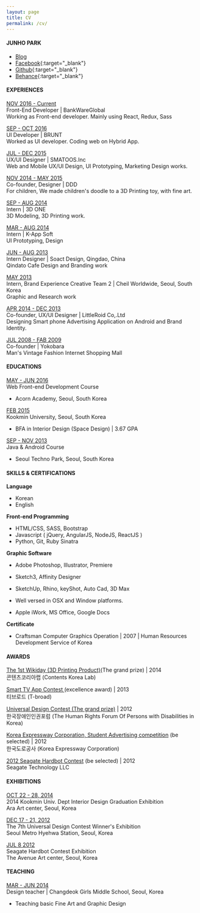 ```yaml
---
layout: page
title: CV
permalink: /cv/
---
```


#### **JUNHO PARK**

- [Blog](https://cnaa97.github.io)
- [Facebook](https://www.facebook.com/cnaa97){:target="_blank"}
- [Github](https://www.github.com/cnaa97){:target="_blank"}
- [Behance](https://www.behance.net/cnaa97){:target="_blank"}

<p class="break"></p>

#### **EXPERIENCES**

<u>NOV 2016 - Current</u> <br/>
Front-End Developer | BankWareGlobal <br/>
Working as Front-end developer. Mainly using React, Redux, Sass

<u>SEP - OCT 2016</u> <br/>
UI Developer | BRUNT <br/>
Worked as UI developer. Coding web on Hybrid App.

<u>JUL - DEC 2015</u> <br/>
UX/UI Designer | SMATOOS.Inc <br/>
Web and Mobile UX/UI Design, UI Prototyping, Marketing Design works.

<u>NOV 2014 - MAY 2015</u> <br/>
Co-founder, Designer | DDD <br/>
For children, We made children's doodle to a 3D Printing toy, with fine art.

<u>SEP - AUG 2014</u> <br/>
Intern | 3D ONE <br/>
3D Modeling, 3D Printing work.

<u>MAR - AUG 2014</u> <br/>
Intern | K-App Soft<br/>
UI Prototyping, Design

<u>JUN - AUG 2013</u> <br/>
Intern Designer | Soact Design, Qingdao, China <br/>
Qindato Cafe Design and Branding work

<u>MAY 2013</u> <br/>
Intern, Brand Experience Creative Team 2 | Cheil Worldwide, Seoul, South Korea <br/>
Graphic and Research work

<u>APR 2014 - DEC 2013</u> <br/>
Co-founder, UX/UI Designer | LittleRoid Co,.Ltd <br/>
Designing Smart phone Advertising Application on Android and Brand Identity.

<u>JUL 2008 - FAB 2009</u> <br/>
Co-founder | Yokobara <br/>
Man's Vintage Fashion Internet Shopping Mall

<p class="break"></p>

#### **EDUCATIONS**

<u>MAY - JUN 2016</u> <br/>
Web Front-end Development Course <br/>
- Acorn Academy, Seoul, South Korea

<u>FEB 2015</u> <br/>
Kookmin University, Seoul, South Korea<br/>
- BFA in Interior Design (Space Design) | 3.67 GPA

<u>SEP - NOV 2013</u> <br/>
Java & Android Course<br/>
- Seoul Techno Park, Seoul, South Korea

<p class="break"></p>

#### **SKILLS & CERTIFICATIONS**

**Language**

- Korean
- English

**Front-end Programming**

- HTML/CSS, SASS, Bootstrap
- Javascript ( jQuery, AngularJS, NodeJS, ReactJS )
- Python, Git, Ruby Sinatra


**Graphic Software**

- Adobe Photoshop, Illustrator, Premiere
- Sketch3, Affinity Designer
- SketchUp, Rhino, keyShot, Auto Cad, 3D Max

- Well versed in OSX and Window platforms. <br/>
- Apple iWork, MS Office, Google Docs

**Certificate**

- Craftsman Computer Graphics Operation
| 2007
| Human Resources Development Service of Korea


<p class="break"></p>

#### **AWARDS**
<u>The 1st Wikiday (3D Printing Product)</u>(The grand prize) | 2014<br/>
콘텐츠코리아랩 (Contents Korea Lab)

<u>Smart TV App Contest </u> (excellence award) | 2013 <br/>
티브로드 (T-broad)

<u>Universal Design Contest (The grand prize)</u> | 2012<br/>
한국장애인인권포럼 (The Human Rights Forum Of Persons with Disabilities in Korea)

<u>Korea Expressway Corporation, Student Advertising competition</u> (be selected) | 2012<br/>
한국도로공사 (Korea Expressway Corporation)

<u>2012 Seagate Hardbot Contest</u> (be selected) | 2012<br/>
Seagate Technology LLC

<p class="break"></p>

#### **EXHIBITIONS**
<u>OCT 22 - 28, 2014</u> <br/>
2014 Kookmin Univ. Dept Interior Design Graduation Exhibition<br/>
Ara Art center, Seoul, Korea

<u>DEC 17 - 21, 2012</u> <br/>
The 7th Universal Design Contest Winner's Exhibition<br/>
Seoul Metro Hyehwa Station, Seoul, Korea

<u>JUL 8 2012</u> <br/>
Seagate Hardbot Contest Exhibition<br/>
The Avenue Art center, Seoul, Korea

<p class="break"></p>

#### **TEACHING**
<u>MAR - JUN 2014</u><br/>
Design teacher | Changdeok Girls Middle School, Seoul, Korea <br/>
- Teaching basic Fine Art and Graphic Design
